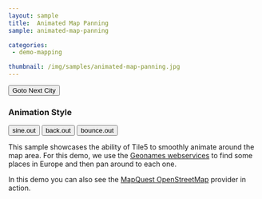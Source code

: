 ```yaml
---
layout: sample
title:  Animated Map Panning
sample: animated-map-panning

categories:
 - demo-mapping

thumbnail: /img/samples/animated-map-panning.jpg
---
```


<div id="demoControls">
	<p>
		<button id="btnNextCity">Goto Next City</button>
	</p>
	<h3>Animation Style</h3>
	<p>
		<button class="anitype">sine.out</button>
		<button class="anitype">back.out</button>
		<button class="anitype">bounce.out</button>
	</p>
</div>

This sample showcases the ability of Tile5 to smoothly animate around the map area.  For this demo, we use the [Geonames webservices](http://geonames.org/) to find some places in Europe and then pan around to each one.

In this demo you can also see the [MapQuest OpenStreetMap](http://developer.mapquest.com/web/products/open/map) provider in action. 
